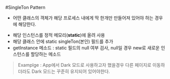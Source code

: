 #SingleTon Pattern

- 어떤 클래스의 객체가 해당 프로세스 내에게 딱 한개만 만들어져 있어야 하는 경우에 해당한다.

* 해당 인스턴스를 정적 메모리(**static**)에 올려 사용
* 해당 클래스 안에 static singleTon(본인) 필드를 추가
* getInstance 메소드 : static 필드의 null 여부 검사, null일 경우 new로 새로운 인스턴스를 할당하는 메소드
> Examplge : App에서 Dark 모드로 사용하고자 했을경우 다른 페이지로 이동하더라도 Dark 모드는 꾸준히 유지되어 있어야한다.


